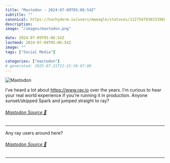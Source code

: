 ```yaml
---
title: "Mastodon - 2024-07-09T05:06:54Z"
subtitle: ""
canonical: https://hachyderm.io/users/mweagle/statuses/112754793833396879
description:
image: "/images/mastodon.png"

date: 2024-07-09T05:06:54Z
lastmod: 2024-07-09T05:06:54Z
image: ""
tags: ["Social Media"]

categories: ["mastodon"]
# generated: 2025-07-21T21:15:38-07:00
---
```

![Mastodon](/images/mastodon.png)

<p>I’ve heard a lot about <a href="https://www.ray.io" target="_blank" rel="nofollow noopener noreferrer" translate="no"><span class="invisible">https://www.</span><span class="">ray.io</span><span class="invisible"></span></a> over the years. I’m curious to hear your real world experience if you’re running it in production. Anyone sunset/skipped Spark and jumped straight to ray?</p>


###### [Mastodon Source 🐘](https://hachyderm.io/@mweagle/112754793833396879)

___

<p>Any ray users around here?</p>


###### [Mastodon Source 🐘](https://hachyderm.io/@mweagle/112757064371038437)

___
